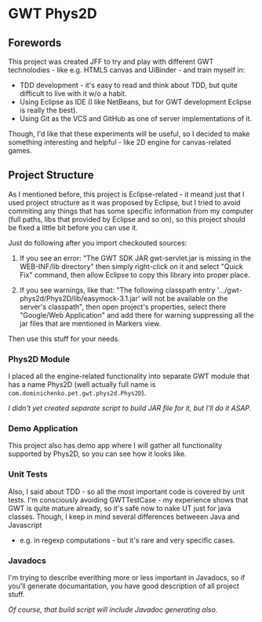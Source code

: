 GWT Phys2D
==========

Forewords
---------

This project was created JFF to try and play with different GWT technolodies - 
like e.g. HTML5 canvas and UiBinder - and train myself in:

*   TDD development - it's easy to read and think about TDD, 
    but quite difficult to live with it w/o a habit.
*   Using Eclipse as IDE (I like NetBeans, but for GWT development 
    Eclipse is really the best).
*   Using Git as the VCS and GitHub as one of server implementations of it.

Though, I'd like that these experiments will be useful, so I decided to
make something interesting and helpful - like 2D engine for canvas-related
games.

Project Structure
-----------------

As I mentioned before, this project is Eclipse-related - it meand just that
I used project structure as it was proposed by Eclipse, but I tried to
avoid commiting any things that has some specific information from my
computer (full paths, libs that provided by Eclipse and so on), so this
project should be fixed a little bit before you can use it.

Just do following after you import checkouted sources:

1.  If you see an error: 
    "The GWT SDK JAR gwt-servlet.jar is missing in the WEB-INF/lib directory"
    then simply right-click on it and select "Quick Fix" command,
    then allow Eclipse to copy this library into proper place.
    
2.  If you see warnings, like that:
    "The following classpath entry '.../gwt-phys2d/Phys2D/lib/easymock-3.1.jar'
    will not be available on the server's classpath", then open project's
    properties, select there "Google/Web Application" and add there for warning
    suppressing all the jar files that are mentioned in Markers view.

Then use this stuff for your needs.

### Phys2D Module ###

I placed all the engine-related functionality into separate GWT module 
that has a name Phys2D (well actually full name is 
`com.dominichenko.pet.gwt.phys2d.Phys2D`).

_I didn't yet created separate script to build JAR file for it, but I'll
  do it ASAP._

### Demo Application ###

This project also has demo app where I will gather all functionality
supported by Phys2D, so you can see how it looks like.

### Unit Tests ###

Also, I said about TDD - so all the most important code is covered by 
unit tests. I'm consciously avoiding GWTTestCase - my experience shows
that GWT is quite mature already, so it's safe now to nake UT just for
java classes.
Though, I keep in mind several differences betweeen Java and Javascript
- e.g. in regexp computations - but it's rare and very specific cases.
 
### Javadocs ###

I'm trying to describe everithing more or less important in Javadocs, so
if you'll generate documantation, you have good description of all project
stuff.

_Of course, that build script will include Javadoc generating also._


